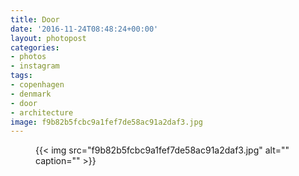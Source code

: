 ```yaml
---
title: Door
date: '2016-11-24T08:48:24+00:00'
layout: photopost
categories:
- photos
- instagram
tags:
- copenhagen
- denmark
- door
- architecture
image: f9b82b5fcbc9a1fef7de58ac91a2daf3.jpg
---
```


<figure class="photo photo--square">
  {{< img src="f9b82b5fcbc9a1fef7de58ac91a2daf3.jpg" alt="" caption="" >}}

</figure>




